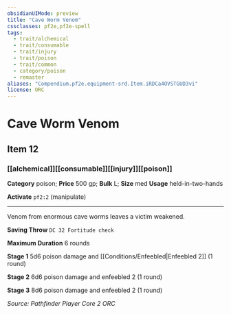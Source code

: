 ```yaml
---
obsidianUIMode: preview
title: "Cave Worm Venom"
cssclasses: pf2e,pf2e-spell
tags:
  - trait/alchemical
  - trait/consumable
  - trait/injury
  - trait/poison
  - trait/common
  - category/poison
  - remaster
aliases: "Compendium.pf2e.equipment-srd.Item.iRDCa4OVSTGUD3vi"
license: ORC
---
```

# Cave Worm Venom
## Item 12
### [[alchemical]][[consumable]][[injury]][[poison]]

**Category** poison; 
**Price** 500 gp; 
**Bulk** L; **Size** med
**Usage** held-in-two-hands

**Activate** `pf2:2` (manipulate)

* * *

Venom from enormous cave worms leaves a victim weakened.

**Saving Throw** `DC 32 Fortitude check`

**Maximum Duration** 6 rounds

**Stage 1** 5d6 poison damage and [[Conditions/Enfeebled|Enfeebled 2]] (1 round)

**Stage 2** 6d6 poison damage and enfeebled 2 (1 round)

**Stage 3** 8d6 poison damage and enfeebled 2 (1 round)

*Source: Pathfinder Player Core 2*
*ORC*